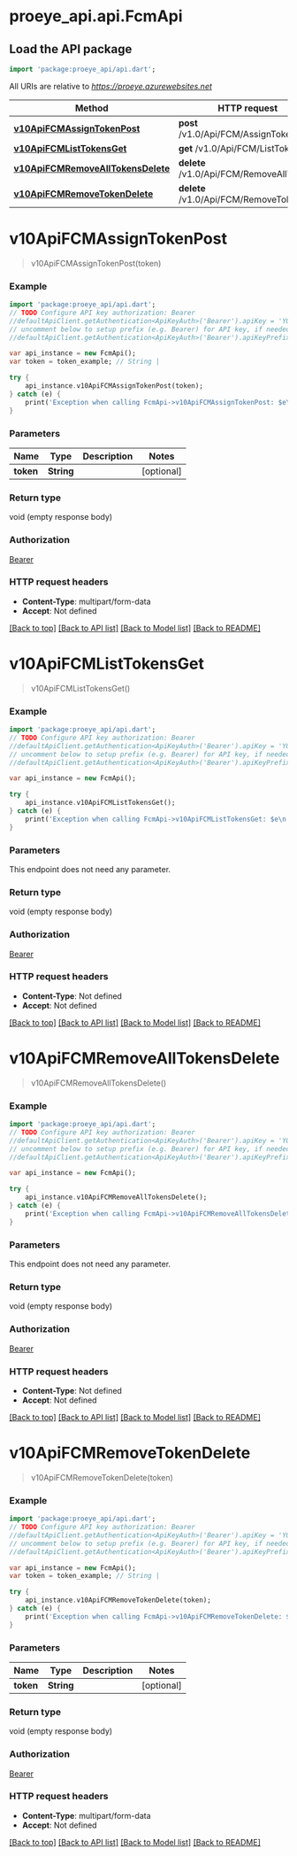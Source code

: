 # proeye_api.api.FcmApi

## Load the API package
```dart
import 'package:proeye_api/api.dart';
```

All URIs are relative to *https://proeye.azurewebsites.net*

Method | HTTP request | Description
------------- | ------------- | -------------
[**v10ApiFCMAssignTokenPost**](FcmApi.md#v10ApiFCMAssignTokenPost) | **post** /v1.0/Api/FCM/AssignToken | 
[**v10ApiFCMListTokensGet**](FcmApi.md#v10ApiFCMListTokensGet) | **get** /v1.0/Api/FCM/ListTokens | 
[**v10ApiFCMRemoveAllTokensDelete**](FcmApi.md#v10ApiFCMRemoveAllTokensDelete) | **delete** /v1.0/Api/FCM/RemoveAllTokens | 
[**v10ApiFCMRemoveTokenDelete**](FcmApi.md#v10ApiFCMRemoveTokenDelete) | **delete** /v1.0/Api/FCM/RemoveToken | 


# **v10ApiFCMAssignTokenPost**
> v10ApiFCMAssignTokenPost(token)



### Example 
```dart
import 'package:proeye_api/api.dart';
// TODO Configure API key authorization: Bearer
//defaultApiClient.getAuthentication<ApiKeyAuth>('Bearer').apiKey = 'YOUR_API_KEY';
// uncomment below to setup prefix (e.g. Bearer) for API key, if needed
//defaultApiClient.getAuthentication<ApiKeyAuth>('Bearer').apiKeyPrefix = 'Bearer';

var api_instance = new FcmApi();
var token = token_example; // String | 

try { 
    api_instance.v10ApiFCMAssignTokenPost(token);
} catch (e) {
    print('Exception when calling FcmApi->v10ApiFCMAssignTokenPost: $e\n');
}
```

### Parameters

Name | Type | Description  | Notes
------------- | ------------- | ------------- | -------------
 **token** | **String**|  | [optional] 

### Return type

void (empty response body)

### Authorization

[Bearer](../README.md#Bearer)

### HTTP request headers

 - **Content-Type**: multipart/form-data
 - **Accept**: Not defined

[[Back to top]](#) [[Back to API list]](../README.md#documentation-for-api-endpoints) [[Back to Model list]](../README.md#documentation-for-models) [[Back to README]](../README.md)

# **v10ApiFCMListTokensGet**
> v10ApiFCMListTokensGet()



### Example 
```dart
import 'package:proeye_api/api.dart';
// TODO Configure API key authorization: Bearer
//defaultApiClient.getAuthentication<ApiKeyAuth>('Bearer').apiKey = 'YOUR_API_KEY';
// uncomment below to setup prefix (e.g. Bearer) for API key, if needed
//defaultApiClient.getAuthentication<ApiKeyAuth>('Bearer').apiKeyPrefix = 'Bearer';

var api_instance = new FcmApi();

try { 
    api_instance.v10ApiFCMListTokensGet();
} catch (e) {
    print('Exception when calling FcmApi->v10ApiFCMListTokensGet: $e\n');
}
```

### Parameters
This endpoint does not need any parameter.

### Return type

void (empty response body)

### Authorization

[Bearer](../README.md#Bearer)

### HTTP request headers

 - **Content-Type**: Not defined
 - **Accept**: Not defined

[[Back to top]](#) [[Back to API list]](../README.md#documentation-for-api-endpoints) [[Back to Model list]](../README.md#documentation-for-models) [[Back to README]](../README.md)

# **v10ApiFCMRemoveAllTokensDelete**
> v10ApiFCMRemoveAllTokensDelete()



### Example 
```dart
import 'package:proeye_api/api.dart';
// TODO Configure API key authorization: Bearer
//defaultApiClient.getAuthentication<ApiKeyAuth>('Bearer').apiKey = 'YOUR_API_KEY';
// uncomment below to setup prefix (e.g. Bearer) for API key, if needed
//defaultApiClient.getAuthentication<ApiKeyAuth>('Bearer').apiKeyPrefix = 'Bearer';

var api_instance = new FcmApi();

try { 
    api_instance.v10ApiFCMRemoveAllTokensDelete();
} catch (e) {
    print('Exception when calling FcmApi->v10ApiFCMRemoveAllTokensDelete: $e\n');
}
```

### Parameters
This endpoint does not need any parameter.

### Return type

void (empty response body)

### Authorization

[Bearer](../README.md#Bearer)

### HTTP request headers

 - **Content-Type**: Not defined
 - **Accept**: Not defined

[[Back to top]](#) [[Back to API list]](../README.md#documentation-for-api-endpoints) [[Back to Model list]](../README.md#documentation-for-models) [[Back to README]](../README.md)

# **v10ApiFCMRemoveTokenDelete**
> v10ApiFCMRemoveTokenDelete(token)



### Example 
```dart
import 'package:proeye_api/api.dart';
// TODO Configure API key authorization: Bearer
//defaultApiClient.getAuthentication<ApiKeyAuth>('Bearer').apiKey = 'YOUR_API_KEY';
// uncomment below to setup prefix (e.g. Bearer) for API key, if needed
//defaultApiClient.getAuthentication<ApiKeyAuth>('Bearer').apiKeyPrefix = 'Bearer';

var api_instance = new FcmApi();
var token = token_example; // String | 

try { 
    api_instance.v10ApiFCMRemoveTokenDelete(token);
} catch (e) {
    print('Exception when calling FcmApi->v10ApiFCMRemoveTokenDelete: $e\n');
}
```

### Parameters

Name | Type | Description  | Notes
------------- | ------------- | ------------- | -------------
 **token** | **String**|  | [optional] 

### Return type

void (empty response body)

### Authorization

[Bearer](../README.md#Bearer)

### HTTP request headers

 - **Content-Type**: multipart/form-data
 - **Accept**: Not defined

[[Back to top]](#) [[Back to API list]](../README.md#documentation-for-api-endpoints) [[Back to Model list]](../README.md#documentation-for-models) [[Back to README]](../README.md)

